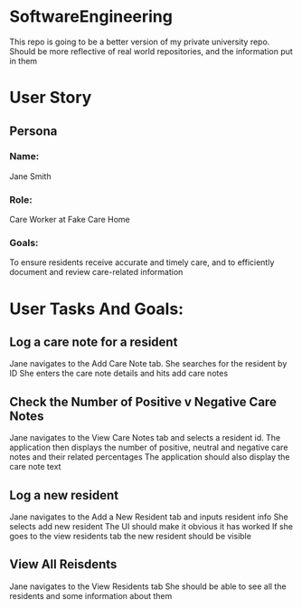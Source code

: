 # SoftwareEngineering
This repo is going to be a better version of my private university repo. Should be more reflective of real world repositories, and the information put in them

# User Story

## Persona

### Name:
Jane Smith
### Role:
Care Worker at Fake Care Home
### Goals:
To ensure residents receive accurate and timely care, and to efficiently document and review care-related information

# User Tasks And Goals:

## Log a care note for a resident
Jane navigates to the Add Care Note tab. She searches for the resident by ID
She enters the care note details and hits add care notes

## Check the Number of Positive v Negative Care Notes
Jane navigates to the View Care Notes tab and selects a resident id.
The application then displays the number of positive, neutral and negative care notes and their related percentages
The application should also display the care note text

## Log a new resident
Jane navigates to the Add a New Resident tab and inputs resident info
She selects add new resident
The UI should make it obvious it has worked
If she goes to the view residents tab the new resident should be visible

## View All Reisdents
Jane navigates to the View Residents tab
She should be able to see all the residents and some information about them